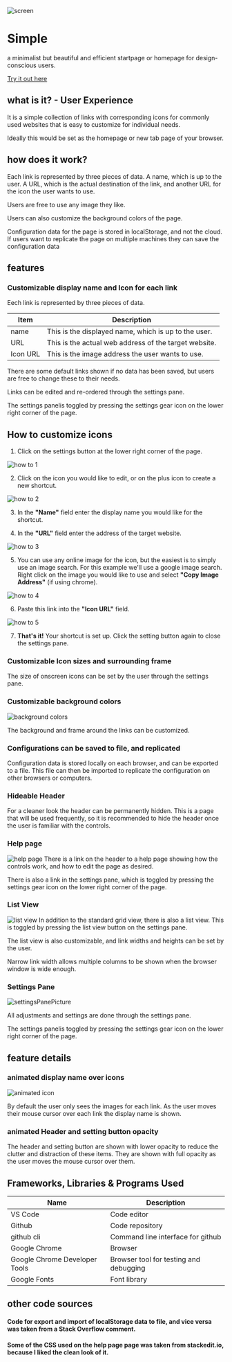 ![screen](assets/screenshots/screen2.webp)

# Simple

a minimalist but beautiful and efficient startpage or homepage for design-conscious users.

[Try it out here](https://pxp888.github.io/startpage/)

## what is it? - User Experience
It is a simple collection of links with corresponding icons for commonly used websites that is easy to customize for individual needs.

Ideally this would be set as the homepage or new tab page of your browser. 

## how does it work?  
Each link is represented by three pieces of data.  A name, which is up to the user.  A URL, which is the actual destination of the link, and another URL for the icon the user wants to use.  

Users are free to use any image they like.  

Users can also customize the background colors of the page.  

Configuration data for the page is stored in localStorage, and not the cloud.  If users want to replicate the page on multiple machines they can save the configuration data 

## features

### Customizable display name and Icon for each link

Eech link is represented by three pieces of data. 

|Item|Description|
|-|-|
|name|This is the displayed name, which is up to the user. 
|URL|This is the actual web address of the target website. 
|Icon URL|This is the image address the user wants to use.  

There are some default links shown if no data has been saved, but users are free to change these to their needs.

Links can be edited and re-ordered through the settings pane.  

The settings panelis toggled by pressing the settings gear icon on the lower right corner of the page.  

## How to customize icons
1)  Click on the settings button at the lower right corner of the page.

![how to 1](assets/screenshots/h1.png)


2) Click on the icon you would like to edit, or on the plus icon to create a new shortcut. 

![how to 2](assets/screenshots/h2.png)

3) In the **"Name"** field enter the display name you would like for the shortcut.  

4) In the **"URL"** field enter the address of the target website.  

![how to 3](assets/screenshots/h3.png)

5) You can use any online image for the icon, but the easiest is to simply use an image search.  For this example we'll use a google image search.  Right click on the image you would like to use and select **"Copy Image Address"** (if using chrome).  


![how to 4](assets/screenshots/h4.png)


6) Paste this link into the **"Icon URL"** field.  


![how to 5](assets/screenshots/h5.png)


7) **That's it!** Your shortcut is set up.  Click the setting button again to close the settings pane.  






### Customizable Icon sizes and surrounding frame
The size of onscreen icons can be set by the user through the settings pane.


### Customizable background colors

![background colors](assets/screenshots/colors.webp)

The background and frame around the links can be customized.  

### Configurations can be saved to file, and replicated 

Configuration data is stored locally on each browser, and can be exported to a file.  This file can then be imported to replicate the configuration on other browsers or computers. 

### Hideable Header

For a cleaner look the header can be permanently hidden.  This is a page that will be used frequently, so it is recommended to hide the header once the user is familiar with the controls.

### Help page
![help page](assets/screenshots/help_page.webp)
There is a link on the header to a help page showing how the controls work, and how to edit the page as desired.  

There is also a link in the settings pane, which is toggled by pressing the settings gear icon on the lower right corner of the page.

### List View
![list view](assets/screenshots/list_view.webp)
In addition to the standard grid view, there is also a list view.  This is toggled by pressing the list view button on the settings pane.  

The list view is also customizable, and link widths and heights can be set by the user.  

Narrow link width allows multiple columns to be shown when the browser window is wide enough.

### Settings Pane

![settingsPanePicture](assets/screenshots/settings_pane.webp)

All adjustments and settings are done through the settings pane. 

The settings panelis toggled by pressing the settings gear icon on the lower right corner of the page.

## feature details

### animated display name over icons
![animated icon](assets/screenshots/animated_icons.webp)

By default the user only sees the images for each link.  As the user moves their mouse cursor over each link the display name is shown.  

### animated Header and setting button opacity
The header and setting button are shown with lower opacity to reduce the clutter and distraction of these items.  They are shown with full opacity as the user moves the mouse cursor over them.  

## Frameworks, Libraries & Programs Used

|Name|Description|
|-|-|
|VS Code|Code editor|
|Github|Code repository|
|github cli|Command line interface for github|
|Google Chrome|Browser|
|Google Chrome Developer Tools|Browser tool for testing and debugging|
|Google Fonts|Font library|

## other code sources

#### Code for export and import of localStorage data to file, and vice versa was taken from a Stack Overflow comment.  

#### Some of the CSS used on the help page page was taken from stackedit.io, because I liked the clean look of it.  


